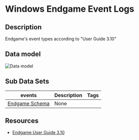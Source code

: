 # Windows Endgame Event Logs

## Description
Endgame's event types according to "User Guide 3.10"

## Data model
![Data model](/resources/images/EndgameDataModel.png)

## Sub Data Sets
|events|Description|Tags|
|---|---|---|
|[Endgame Schema](events/schema.md)|None||

## Resources
* [Endgame User Guide 3.10](None)
